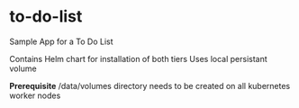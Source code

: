 # to-do-list
Sample App for a To Do List

Contains Helm chart for installation of both tiers
Uses local persistant volume

**Prerequisite**
/data/volumes directory needs to be created on all kubernetes worker nodes
